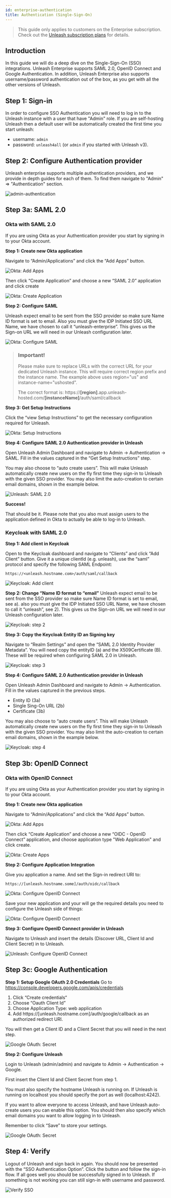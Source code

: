 ```yaml
---
id: enterprise-authentication
title: Authentication (Single-Sign-On)
---
```


> This guide only applies to customers on the Enterprise subscription. Check out the [Unleash subscription plans](https://www.getunleash.io/plans) for details.

## Introduction

In this guide we will do a deep dive on the Single-Sign-On (SSO) integrations. Unleash Enterprise supports SAML 2.0, OpenID Connect and Google Authentication. In addition, Unleash Enterprise also supports username/password authentication out of the box, as you get with all the other versions of Unleash.

## Step 1: Sign-in

In order to configure SSO Authentication you will need to log in to the Unleash instance with a user that have "Admin" role. If you are self-hosting Unleash then a default user will be automatically created the first time you start unleash:

- username: `admin`
- password: `unleash4all` (or `admin` if you started with Unleash v3).

## Step 2: Configure Authentication provider

Unleash enterprise supports multiple authentication providers, and we provide in depth guides for each of them. To find them navigate to "Admin" => "Authentication" section.

![admin-authentication](../assets/admin-authentication.png)

## Step 3a: SAML 2.0

### Okta with SAML 2.0

If you are using Okta as your Authentication provider you start by signing in to your Okta account.

**Step 1: Create new Okta application**

Navigate to “Admin/Applications” and click the “Add Apps” button.

![Okta: Add Apps](../assets/okta_add_application-768x345.png)

Then click “Create Application” and choose a new “SAML 2.0” application and click create

![Okta: Create Application](../assets/okta_create_new_application-768x467.png)

**Step 2: Configure SAML**

Unleash expect email to be sent from the SSO provider so make sure Name ID format is set to email. Also you must give the IDP Initiated SSO URL Name, we have chosen to call it “unleash-enterprise”. This gives us the Sign-on URL we will need in our Unleash configuration later.

![Okta: Configure SAML](../assets/okta_configure_saml2.0-768x832.png)

> ### Important!
>
> Please make sure to replace URLs with the correct URL for your dedicated Unleash instance. This will require correct region prefix and the instance name. The example above uses region="us" and instance-name="ushosted".
>
> The correct format is: https://**[region]**.app.unleash-hosted.com/**[instanceName]**/auth/saml/callback

**Step 3: Get Setup Instructions**

Click the “view Setup Instructions” to get the necessary configuration required for Unleash.

![Okta: Setup Instructions](../assets/okta_setup-instructions-768x731.png)

**Step 4: Configure SAML 2.0 Authentication provider in Unleash**

Open Unleash Admin Dashboard and navigate to Admin -> Authentication -> SAML. Fill in the values captured in the “Get Setup Instructions” step.

You may also choose to “auto create users”. This will make Unleash automatically create new users on the fly first time they sign-in to Unleash with the given SSO provider. You may also limit the auto-creation to certain email domains, shown in the example below.

![Unleash: SAML 2.0](../assets/saml-2.0-unleash.png)

**Success!**

That should be it. Please note that you also must assign users to the application defined in Okta to actually be able to log-in to Unleash.

### Keycloak with SAML 2.0

**Step 1: Add client in Keycloak**

Open to the Keycloak dashboard and navigate to “Clients” and click “Add Client” button. Give it a unique clientId (e.g. unleash), use the “saml” protocol and specify the following SAML Endpoint:

```
https://<unleash.hostname.com>/auth/saml/callback
```

![Keycloak: Add client](../assets/keykloak_step1-768x347.png)

**Step 2: Change “Name ID format to “email”** Unleash expect email to be sent from the SSO provider so make sure Name ID format is set to email, see a). also you must give the IDP Initiated SSO URL Name, we have chosen to call it “unleash”, see 2). This gives us the Sign-on URL we will need in our Unleash configuration later.

![Keycloak: step 2](../assets/keykloak_step2b-768x242.png)

**Step 3: Copy the Keycloak Entity ID an Signing key**

Navigate to “Realm Settings” and open the “SAML 2.0 Identity Provider Metadata”. You will need copy the entityID (a) and the X509Certificate (B). These will be required when configuring SAML 2.0 in Unleash.

![Keycloak: step 3](../assets/keykloak_step3-768x235.png)

**Step 4: Configure SAML 2.0 Authentication provider in Unleash**

Open Unleash Admin Dashboard and navigate to Admin -> Authentication. Fill in the values captured in the previous steps.

- Entity ID (3a)
- Single Sing-On URL (2b)
- Certificate (3b)

You may also choose to “auto create users”. This will make Unleash automatically create new users on the fly first time they sign-in to Unleash with the given SSO provider. You may also limit the auto-creation to certain email domains, shown in the example below.

![Keycloak: step 4](../assets/keykloak_step4-768x644.png)

## Step 3b: OpenID Connect

### Okta with OpenID Connect

If you are using Okta as your Authentication provider you start by signing in to your Okta account.

**Step 1: Create new Okta application**

Navigate to “Admin/Applications” and click the “Add Apps” button.

![Okta: Add Apps](../assets/okta_add_application-768x345.png)

Then click “Create Application” and choose a new “OIDC - OpenID Connect” application, and choose application type "Web Application" and click create.

![Okta: Create Apps](../assets/okta-oidc-create.png)

**Step 2: Configure Application Integration**

Give you application a name. And set the Sign-in redirect URI to:

`https://[unleash.hostname.some]/auth/oidc/callback`

![Okta: Configure OpenID Connect](../assets/okta-oidc-configure.png)

Save your new application and your will ge the required details you need to configure the Unleash side of things:

![Okta: Configure OpenID Connect](../assets/okta-oidc-details.png)

**Step 3: Configure OpenID Connect provider in Unleash**

Navigate to Unleash and insert the details (Discover URL, Client Id and Client Secret) in to Unleash.

![Unleash: Configure OpenID Connect](../assets/oidc-unleash.png)

## Step 3c: Google Authentication

**Step 1: Setup Google OAuth 2.0 Credentials** Go to https://console.developers.google.com/apis/credentials

1. Click “Create credentials“
2. Choose “Oauth Client Id”
3. Choose Application Type: web application
4. Add https://[unleash.hostname.com]/auth/google/callback as an authorized redirect URI.

You will then get a Client ID and a Client Secret that you will need in the next step.

![Google OAuth: Secret](../assets/sso-google-secret.png)

**Step 2: Configure Unleash**

Login to Unleash (admin/admin) and navigate to Admin -> Authentication -> Google.

First insert the Client Id and Client Secret from step 1.

You must also specify the hostname Unleash is running on. If Unleash is running on localhost you should specify the port as well (localhost:4242).

If you want to allow everyone to access Unleash, and have Unleash auto-create users you can enable this option. You should then also specify which email domains you want to allow logging in to Unleash.

Remember to click “Save” to store your settings.

![Google OAuth: Secret](../assets/google_auth_settings.png)

## Step 4: Verify

Logout of Unleash and sign back in again. You should now be presented with the “SSO Authentication Option”. Click the button and follow the sign-in flow. If all goes well you should be successfully signed in to Unleash. If something is not working you can still sign-in with username and password.

![Verify SSO](../assets/sign-in.png)
